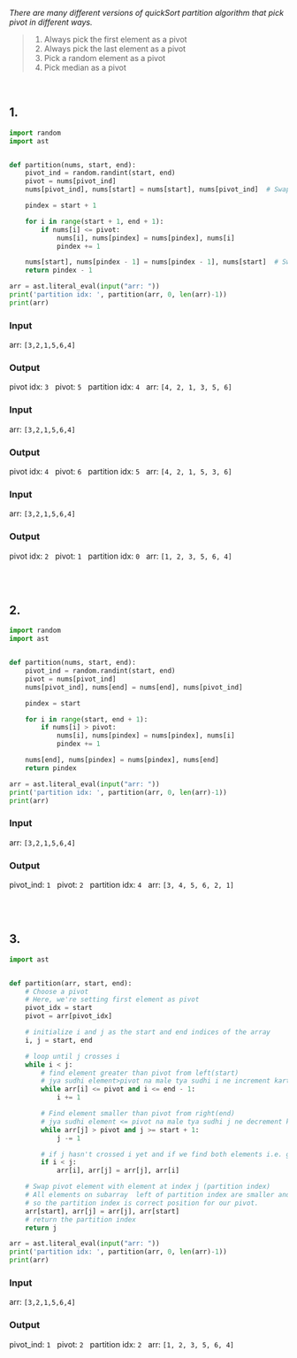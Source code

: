
*There are many different versions of quickSort partition algorithm that pick pivot in different ways.*

> 1.  Always pick the first element as a pivot
> 2.  Always pick the last element as a pivot
> 3.  Pick a random element as a pivot
> 4.  Pick median as a pivot

</br>

## 1.

```py
import random
import ast


def partition(nums, start, end):
    pivot_ind = random.randint(start, end)
    pivot = nums[pivot_ind]
    nums[pivot_ind], nums[start] = nums[start], nums[pivot_ind]  # Swap pivot with start

    pindex = start + 1

    for i in range(start + 1, end + 1):
        if nums[i] <= pivot:
            nums[i], nums[pindex] = nums[pindex], nums[i]
            pindex += 1

    nums[start], nums[pindex - 1] = nums[pindex - 1], nums[start]  # Swap pivot back
    return pindex - 1

arr = ast.literal_eval(input("arr: "))
print('partition idx: ', partition(arr, 0, len(arr)-1))
print(arr)
```
### Input
arr: `[3,2,1,5,6,4]`

### Output

pivot idx:  `3` &nbsp; pivot:  `5` &nbsp; partition idx:  `4` &nbsp; arr: `[4, 2, 1, 3, 5, 6]`

### Input
arr: `[3,2,1,5,6,4]`

### Output

pivot idx:  `4` &nbsp; pivot:  `6` &nbsp; partition idx:  `5` &nbsp; arr: `[4, 2, 1, 5, 3, 6]`


### Input
arr: `[3,2,1,5,6,4]`

### Output

pivot idx:  `2` &nbsp; pivot:  `1` &nbsp; partition idx:  `0` &nbsp; arr: `[1, 2, 3, 5, 6, 4]`

</br>
</br>

## 2.

```py
import random
import ast


def partition(nums, start, end):
    pivot_ind = random.randint(start, end)
    pivot = nums[pivot_ind]
    nums[pivot_ind], nums[end] = nums[end], nums[pivot_ind]

    pindex = start

    for i in range(start, end + 1):
        if nums[i] > pivot:
            nums[i], nums[pindex] = nums[pindex], nums[i]
            pindex += 1

    nums[end], nums[pindex] = nums[pindex], nums[end]
    return pindex

arr = ast.literal_eval(input("arr: "))
print('partition idx: ', partition(arr, 0, len(arr)-1))
print(arr)
```

### Input
arr: `[3,2,1,5,6,4]`

### Output

pivot_ind: `1` &nbsp; pivot: `2`  &nbsp; partition idx:  `4` &nbsp; arr: `[3, 4, 5, 6, 2, 1]`

</br>
</br>

## 3.

```py
import ast


def partition(arr, start, end):
    # Choose a pivot
    # Here, we're setting first element as pivot
    pivot_idx = start
    pivot = arr[pivot_idx]

    # initialize i and j as the start and end indices of the array
    i, j = start, end

    # loop until j crosses i
    while i < j:
        # find element greater than pivot from left(start)
        # jya sudhi element>pivot na male tya sudhi i ne increment karta rehvanu
        while arr[i] <= pivot and i <= end - 1:
            i += 1

        # Find element smaller than pivot from right(end)
        # jya sudhi element <= pivot na male tya sudhi j ne decrement karta rehvanu
        while arr[j] > pivot and j >= start + 1:
            j -= 1

        # if j hasn't crossed i yet and if we find both elements i.e. greater on left and smaller on right of pivot then swap them
        if i < j:
            arr[i], arr[j] = arr[j], arr[i]

    # Swap pivot element with element at index j (partition index)
    # All elements on subarray  left of partition index are smaller and right of it are greater
    # so the partition index is correct position for our pivot.
    arr[start], arr[j] = arr[j], arr[start]
    # return the partition index
    return j

arr = ast.literal_eval(input("arr: "))
print('partition idx: ', partition(arr, 0, len(arr)-1))
print(arr)
```

### Input
arr: `[3,2,1,5,6,4]`

### Output

pivot_ind: `1` &nbsp; pivot: `2`  &nbsp; partition idx:  `2` &nbsp; arr: `[1, 2, 3, 5, 6, 4]`

